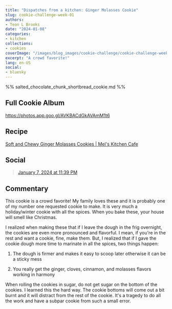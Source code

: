 ```yaml
---
title: "Dispatches from a kitchen: Ginger Molasses Cookie"
slug: cookie-challenge-week-01
authors:
- Teon L Brooks
date: "2024-01-08"
categories:
- kitchen
collections:
- cookies
coverImage: "/images/blog_images/cookie-challenge/cookie-challenge-week-01.jpg"
excerpt: "A crowd favorite!"
lang: en-US
social:
- bluesky
---
```

%% salted_chocolate_chunk_shortbread_cookie.md %%
<script> import Callout from '$lib/components/Callout.svelte'; </script>

<Callout>
<h2>Full Cookie Album</h2>

<https://photos.app.goo.gl/AVKBACdGkAVAmM1t6>
</Callout>

## Recipe

[Soft and Chewy Ginger Molasses Cookies | Mel's Kitchen Cafe](https://www.melskitchencafe.com/soft-and-chewy-ginger-molasses-cookies/)

## Social

<blockquote class="bluesky-embed" data-bluesky-uri="at://did:plc:yl7wcldipsfnjdww2jg5mnrv/app.bsky.feed.post/3kigz6p7q532p" data-bluesky-cid="bafyreih5ukczcxbsesp27zphhywzutx5m24e7a776s6jyjeseomgohjibu"><a href="https://bsky.app/profile/did:plc:yl7wcldipsfnjdww2jg5mnrv/post/3kigz6p7q532p?ref_src=embed">January 7, 2024 at 11:39 PM</a></blockquote>

## Commentary

This cookie is a crowd favorite! My family loves these and it is probably one of my number one requested cookie to make. It is very much a holiday/winter cookie with all the spices. When you bake these, your house will smell like Christmas.

I realized when making these that if I leave the dough in the frig overnight, the cookies are even more pronounced and flavorful. I mean, if you're in the rest and want a cookie, fine, make them. But, I realized that if I gave the cookie dough more time to marinate in all the spices, two things happen:

1. The dough is firmer and makes it easy to scoop later otherwise it can be a sticky mess

2. You really get the ginger, cloves, cinnamon, and molasses flavors working in harmony

When rolling the cookies in sugar, do not get sugar on the bottom of the cookies. I learned this the hard way. The cookie bottoms will come out a bit burnt and it will distract from the rest of the cookie. It's a tragedy to do all the work and have a subpar cookie from such a small error.
